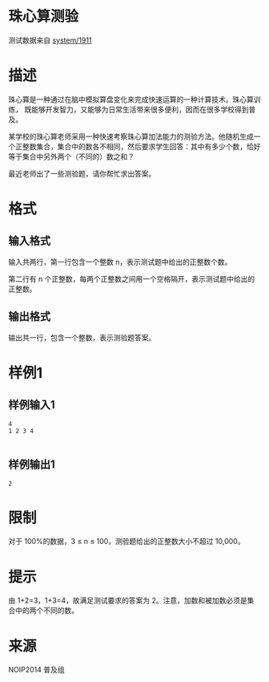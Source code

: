 
# 珠心算测验

> 
测试数据来自 [system/1911](/p/1911)


# 描述

珠心算是一种通过在脑中模拟算盘变化来完成快速运算的一种计算技术。珠心算训练， 既能够开发智力，又能够为日常生活带来很多便利，因而在很多学校得到普及。

某学校的珠心算老师采用一种快速考察珠心算加法能力的测验方法。他随机生成一个正整数集合，集合中的数各不相同，然后要求学生回答：其中有多少个数，恰好等于集合中另外两个（不同的）数之和？

最近老师出了一些测验题，请你帮忙求出答案。

# 格式

## 输入格式

输入共两行，第一行包含一个整数 n，表示测试题中给出的正整数个数。

第二行有 n 个正整数，每两个正整数之间用一个空格隔开，表示测试题中给出的正整数。

## 输出格式

输出共一行，包含一个整数，表示测验题答案。

# 样例1

## 样例输入1

```
4
1 2 3 4


```

## 样例输出1

```
2

```

# 限制

对于 100%的数据，3  ≤ n  ≤ 100，测验题给出的正整数大小不超过 10,000。 

# 提示

由 1+2=3，1+3=4，故满足测试要求的答案为 2。注意，加数和被加数必须是集合中的两个不同的数。

# 来源

NOIP2014 普及组
